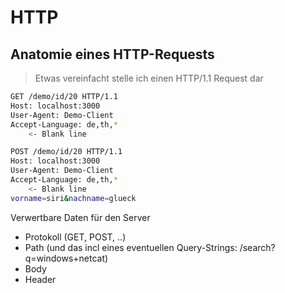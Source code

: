 # HTTP

## Anatomie eines HTTP-Requests

> Etwas vereinfacht stelle ich einen HTTP/1.1 Request dar

```bash
GET /demo/id/20 HTTP/1.1
Host: localhost:3000
User-Agent: Demo-Client
Accept-Language: de,th,*
    <- Blank line
```

```bash
POST /demo/id/20 HTTP/1.1
Host: localhost:3000
User-Agent: Demo-Client
Accept-Language: de,th,*
    <- Blank line
vorname=siri&nachname=glueck
```

Verwertbare Daten für den Server

- Protokoll (GET, POST, ..)
- Path (und das incl eines eventuellen Query-Strings: /search?q=windows+netcat)
- Body
- Header
